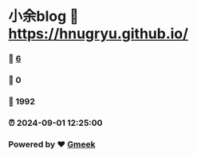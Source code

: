 # 小余blog :link: https://hnugryu.github.io/ 
### :page_facing_up: [6](https://hnugryu.github.io//tag.html) 
### :speech_balloon: 0 
### :hibiscus: 1992 
### :alarm_clock: 2024-09-01 12:25:00 
### Powered by :heart: [Gmeek](https://github.com/Meekdai/Gmeek)
